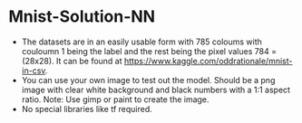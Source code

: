 # Mnist-Solution-NN
* The datasets are in an easily usable form with 785 coloums with couloumn 1 being the label and the rest being the pixel    values 784 = (28x28). It can be found at https://www.kaggle.com/oddrationale/mnist-in-csv.
* You can use your own image to test out the model. Should be a png image with clear white background and black numbers with a 1:1 aspect ratio. Note: Use gimp or paint to create the image.
* No special libraries like tf required.
